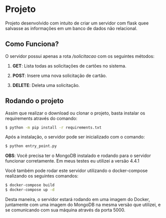 # Projeto
Projeto desenvolvido com intuito de criar um servidor 
com flask quee salvasse as informações em um banco de 
dados não relacional.

## Como Funciona?

O servidor possui apenas a rota */solicitacao* com os 
seguintes métodos:

1. **GET**: Lista todas as solicitações de cartões no sistema.

2. **POST**: Insere uma nova solicitação de cartão.

3. **DELETE**: Deleta uma solicitação.


## Rodando o projeto

Assim que realizar o download ou clonar o projeto, 
basta instalar os requirements através do comando:

```bash
$ python -m pip install -r requirements.txt
```

Após a instalação, o servidor pode ser inicializado com o comando:

```bash
$ python entry_point.py
```

**OBS**: Você precisa ter o MongoDB instalado e rodando para o servidor 
funcionar corretamente. Em meus testes eu utilizei a versão 4.4.1

Você também pode rodar este servidor utilizando o docker-compose 
realizando os seguintes comandos:

```bash
$ docker-compose build
$ docker-compose up -d
```

Desta maneira, o servidor estará rodando em uma imagem do Docker, juntamente 
com uma imagem do MongoDB na mesma versão que utilizei, e se comunicando com 
sua máquina através da porta 5000.
